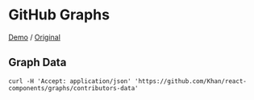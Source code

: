 GitHub Graphs
===
[Demo](http://mking.github.io/ghgraphs/) / [Original](https://github.com/Khan/react-components/graphs/contributors)

Graph Data
---
```
curl -H 'Accept: application/json' 'https://github.com/Khan/react-components/graphs/contributors-data'
```
